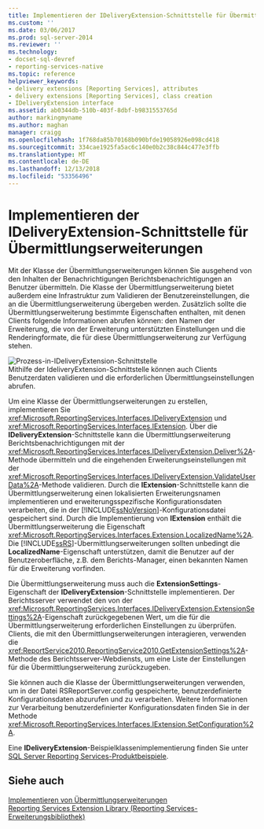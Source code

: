 ```yaml
---
title: Implementieren der IDeliveryExtension-Schnittstelle für Übermittlungserweiterungen | Microsoft-Dokumentation
ms.custom: ''
ms.date: 03/06/2017
ms.prod: sql-server-2014
ms.reviewer: ''
ms.technology:
- docset-sql-devref
- reporting-services-native
ms.topic: reference
helpviewer_keywords:
- delivery extensions [Reporting Services], attributes
- delivery extensions [Reporting Services], class creation
- IDeliveryExtension interface
ms.assetid: ab0344db-510b-403f-8dbf-b9831553765d
author: markingmyname
ms.author: maghan
manager: craigg
ms.openlocfilehash: 1f768da85b70168b090bfde19058926e098cd418
ms.sourcegitcommit: 334cae1925fa5ac6c140e0b2c38c844c477e3ffb
ms.translationtype: MT
ms.contentlocale: de-DE
ms.lasthandoff: 12/13/2018
ms.locfileid: "53356496"
---
```

# <a name="implementing-the-ideliveryextension-interface-for-a-delivery-extension"></a>Implementieren der IDeliveryExtension-Schnittstelle für Übermittlungserweiterungen
  Mit der Klasse der Übermittlungserweiterungen können Sie ausgehend von den Inhalten der Benachrichtigungen Berichtsbenachrichtigungen an Benutzer übermitteln. Die Klasse der Übermittlungserweiterung bietet außerdem eine Infrastruktur zum Validieren der Benutzereinstellungen, die an die Übermittlungserweiterung übergeben werden. Zusätzlich sollte die Übermittlungserweiterung bestimmte Eigenschaften enthalten, mit denen Clients folgende Informationen abrufen können: den Namen der Erweiterung, die von der Erweiterung unterstützten Einstellungen und die Renderingformate, die für diese Übermittlungserweiterung zur Verfügung stehen.  
  
 ![Prozess-in-IDeliveryExtension-Schnittstelle](../../media/bk-ext-02.gif "IDeliveryExtension interface process")  
Mithilfe der IdeliveryExtension-Schnittstelle können auch Clients Benutzerdaten validieren und die erforderlichen Übermittlungseinstellungen abrufen.  
  
 Um eine Klasse der Übermittlungserweiterungen zu erstellen, implementieren Sie <xref:Microsoft.ReportingServices.Interfaces.IDeliveryExtension> und <xref:Microsoft.ReportingServices.Interfaces.IExtension>. Über die **IDeliveryExtension**-Schnittstelle kann die Übermittlungserweiterung Berichtsbenachrichtigungen mit der <xref:Microsoft.ReportingServices.Interfaces.IDeliveryExtension.Deliver%2A>-Methode übermitteln und die eingehenden Erweiterungseinstellungen mit der <xref:Microsoft.ReportingServices.Interfaces.IDeliveryExtension.ValidateUserData%2A>-Methode validieren. Durch die **IExtension**-Schnittstelle kann die Übermittlungserweiterung einen lokalisierten Erweiterungsnamen implementieren und erweiterungsspezifische Konfigurationsdaten verarbeiten, die in der [!INCLUDE[ssNoVersion](../../../includes/ssnoversion-md.md)]-Konfigurationsdatei gespeichert sind. Durch die Implementierung von **IExtension** enthält die Übermittlungserweiterung die Eigenschaft <xref:Microsoft.ReportingServices.Interfaces.Extension.LocalizedName%2A>. Die [!INCLUDE[ssRS](../../../includes/ssrs.md)]-Übermittlungserweiterungen sollten unbedingt die **LocalizedName**-Eigenschaft unterstützen, damit die Benutzer auf der Benutzeroberfläche, z.B. dem Berichts-Manager, einen bekannten Namen für die Erweiterung vorfinden.  
  
 Die Übermittlungserweiterung muss auch die **ExtensionSettings**-Eigenschaft der **IDeliveryExtension**-Schnittstelle implementieren. Der Berichtsserver verwendet den von der <xref:Microsoft.ReportingServices.Interfaces.IDeliveryExtension.ExtensionSettings%2A>-Eigenschaft zurückgegebenen Wert, um die für die Übermittlungserweiterung erforderlichen Einstellungen zu überprüfen. Clients, die mit den Übermittlungserweiterungen interagieren, verwenden die <xref:ReportService2010.ReportingService2010.GetExtensionSettings%2A>-Methode des Berichtsserver-Webdiensts, um eine Liste der Einstellungen für die Übermittlungserweiterung zurückzugeben.  
  
 Sie können auch die Klasse der Übermittlungserweiterungen verwenden, um in der Datei RSReportServer.config gespeicherte, benutzerdefinierte Konfigurationsdaten abzurufen und zu verarbeiten. Weitere Informationen zur Verarbeitung benutzerdefinierter Konfigurationsdaten finden Sie in der Methode <xref:Microsoft.ReportingServices.Interfaces.IExtension.SetConfiguration%2A>.  
  
 Eine **IDeliveryExtension**-Beispielklassenimplementierung finden Sie unter [SQL Server Reporting Services-Produktbeispiele](https://go.microsoft.com/fwlink/?LinkId=177889).  
  
## <a name="see-also"></a>Siehe auch  
 [Implementieren von Übermittlungserweiterungen](../delivery-extension/implementing-a-delivery-extension.md)   
 [Reporting Services Extension Library (Reporting Services-Erweiterungsbibliothek)](../reporting-services-extension-library.md)  
  
  
